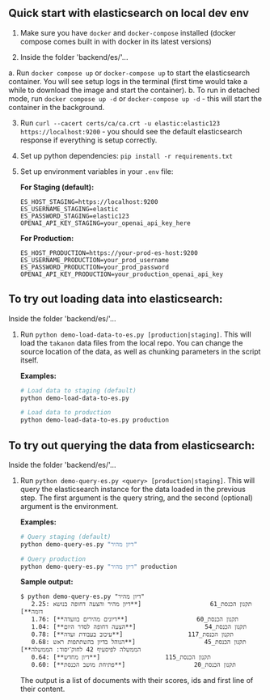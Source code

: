 ## Quick start with elasticsearch on local dev env

1. Make sure you have `docker` and `docker-compose` installed (docker compose comes built in with docker in its latest versions)

2. Inside the folder 'backend/es/'...

  a. Run `docker compose up` or `docker-compose up` to start the elasticsearch container. You will see setup logs in the terminal (first time would take a while to download the image and start the container).
  b. To run in detached mode, run `docker compose up -d` or `docker-compose up -d` - this will start the container in the background.

3. Run `curl --cacert certs/ca/ca.crt -u elastic:elastic123 https://localhost:9200` - you should see the default elasticsearch response if everything is setup correctly.

4. Set up python dependencies: `pip install -r requirements.txt`

5. Set up environment variables in your `.env` file:

   **For Staging (default):**
   ```env
   ES_HOST_STAGING=https://localhost:9200
   ES_USERNAME_STAGING=elastic
   ES_PASSWORD_STAGING=elastic123
   OPENAI_API_KEY_STAGING=your_openai_api_key_here
   ```

   **For Production:**
   ```env
   ES_HOST_PRODUCTION=https://your-prod-es-host:9200
   ES_USERNAME_PRODUCTION=your_prod_username
   ES_PASSWORD_PRODUCTION=your_prod_password
   OPENAI_API_KEY_PRODUCTION=your_production_openai_api_key
   ```

## To try out loading data into elasticsearch:

Inside the folder 'backend/es/'...

1. Run `python demo-load-data-to-es.py [production|staging]`.
   This will load the `takanon` data files from the local repo.
   You can change the source location of the data, as well as chunking parameters in the script itself.
   
   **Examples:**
   ```bash
   # Load data to staging (default)
   python demo-load-data-to-es.py
   
   # Load data to production
   python demo-load-data-to-es.py production
   ```

## To try out querying the data from elasticsearch:

Inside the folder 'backend/es/'...

1. Run `python demo-query-es.py <query> [production|staging]`.
   This will query the elasticsearch instance for the data loaded in the previous step.
   The first argument is the query string, and the second (optional) argument is the environment.

   **Examples:**
   ```bash
   # Query staging (default)
   python demo-query-es.py "דיון מהיר"
   
   # Query production
   python demo-query-es.py "דיון מהיר" production
   ```

   **Sample output:**
   ```
   $ python demo-query-es.py "דיון מהיר"
      2.25: תקנון הכנסת_61                   [**דיון מהיר והצעה דחופה בנושא דומה**]
      1.76: תקנון הכנסת_60                   [**דיונים מהירים בוועדה**]
      1.04: תקנון הכנסת_54                   [**הצעה דחופה לסדר היום**]
      0.78: תקנון הכנסת_117                  [**עיכוב בעבודת ועדה**]
      0.68: תקנון הכנסת_45                   [**הנוהל בדיון בהשתתפות ראש הממשלה לפיסעיף 42 לחוק־יסוד: הממשלה**]
      0.64: תקנון הכנסת_115                  [**דיון מחדש**]
      0.60: תקנון הכנסת_20                   [**פתיחת מושב הכנסת**]
   ```
   The output is a list of documents with their scores, ids and first line of their content.
   
